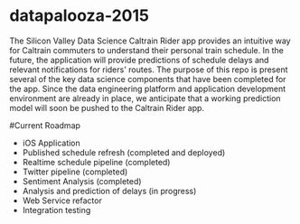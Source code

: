# datapalooza-2015

The Silicon Valley Data Science Caltrain Rider app provides an intuitive way for Caltrain commuters to understand their personal train schedule. In the future, the application will provide predictions of schedule delays and relevant notifications for riders' routes. 
The purpose of this repo is present several of the key data science components that have been completed for the app. 
Since the data engineering platform and application development environment are already in place, 
we anticipate that a working prediction model will soon be pushed to the Caltrain Rider app. 


#Current Roadmap
- iOS Application
- Published schedule refresh (completed and deployed)
- Realtime schedule pipeline (completed)
- Twitter pipeline (completed)
- Sentiment Analysis (completed)
- Analysis and prediction of delays (in progress)
- Web Service refactor
- Integration testing